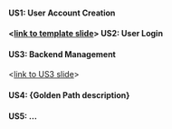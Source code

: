 #### <link to template slide> US1: User Account Creation

#### <[link to template slide](https://docs.google.com/presentation/d/1gz8mqAA0b2mBx5OiXAEj5tHtlTUl7_r9ycJhn0rXkAU/edit?usp=sharing)> US2: User Login

#### <link to template slide> US3: Backend Management

<[link to US3 slide](https://docs.google.com/presentation/d/18Xp1fqXHYjtXBSi6bDzB-GKD2dkXhW9WS6PHmj6saaY/edit?usp=sharing)>

#### <link to template slide> US4: {Golden Path description}

#### <link to template slide> US5: …
